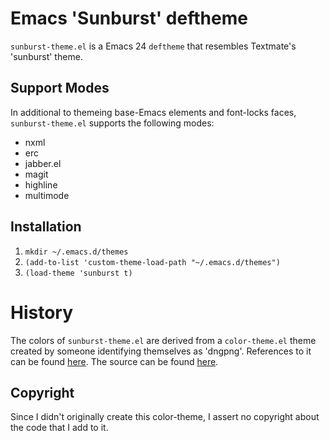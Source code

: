 # Emacs 'Sunburst' deftheme #

`sunburst-theme.el` is a Emacs 24 `deftheme` that resembles Textmate's 'sunburst'
theme.

## Support Modes
In additional to themeing base-Emacs elements and font-locks faces, `sunburst-theme.el`
supports the following modes:

* nxml
* erc
* jabber.el
* magit
* highline
* multimode

## Installation
1. `mkdir ~/.emacs.d/themes`
2. `(add-to-list 'custom-theme-load-path "~/.emacs.d/themes")`
3. `(load-theme 'sunburst t)`

# History
The colors of `sunburst-theme.el` are derived from a `color-theme.el` theme
created by someone identifying themselves as 'dngpng'.  References
to it can be found [here](http://pdeng.wordpress.com/2008/11/02/my-emacs-color-theme/).
The source can be found [here](http://p3n9.kilu.de/color-theme-sunburst.el).

## Copyright ##
Since I didn't originally create this color-theme, I assert no copyright about the code
that I add to it.
